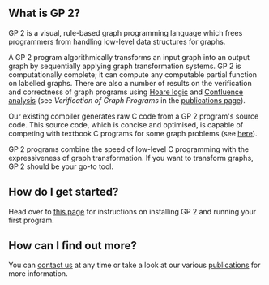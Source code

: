 ## What is GP 2?

GP 2 is a visual, rule-based graph programming language which frees programmers from handling low-level data structures for graphs. 

A GP 2 program algorithmically transforms an input graph into an output graph by sequentially applying graph transformation systems. GP 2 is computationally complete; it can compute any computable partial function on labelled graphs. There are also a number of results on the verification and correctness of graph programs using [Hoare logic](https://journal.ub.tu-berlin.de/eceasst/article/view/827) and [Confluence analysis](https://link.springer.com/chapter/10.1007%2F978-3-319-74730-9_8) (see *Verification of Graph Programs* in the [publications page](/publications)). 

Our existing compiler generates raw C code from a GP 2 program's source code. This source code, which is concise and optimised, is capable of competing with textbook C programs for some graph problems (see [here](https://link.springer.com/chapter/10.1007%2F978-3-319-40530-8_7)).

GP 2 programs combine the speed of low-level C programming with the expressiveness of graph transformation. If you want to transform graphs, GP 2 should be your go-to tool.

## How do I get started?

Head over to [this page](/gettingstarted) for instructions on installing GP 2 and running your first program. 

## How can I find out more?

You can [contact us](/contact) at any time or take a look at our various [publications](/publications) for more information.

